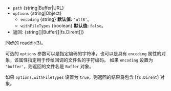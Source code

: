 <!-- YAML
added: v0.1.21
changes:
  - version: v10.10.0
    pr-url: https://github.com/nodejs/node/pull/22020
    description: New option `withFileTypes` was added.
  - version: v7.6.0
    pr-url: https://github.com/nodejs/node/pull/10739
    description: 参数 `path` 可以是 WHATWG `URL` 对象（使用 `file:` 协议）。 
      该支持目前仍是实验的。
-->

* `path` {string|Buffer|URL}
* `options` {string|Object}
  * `encoding` {string} **默认值:** `'utf8'`。
  * `withFileTypes` {boolean} **默认值:** `false`。
* 返回: {string[]|Buffer[]|fs.Dirent[]}

同步的 readdir(3)。

可选的 `options` 参数可以是指定编码的字符串，也可以是具有 `encoding` 属性的对象，该属性指定用于传给回调的文件名的字符编码。 
如果 `encoding` 设置为 `'buffer'`，则返回的文件名是 `Buffer` 对象。

如果 `options.withFileTypes` 设置为 `true`，则返回的结果将包含 [`fs.Dirent`] 对象。

